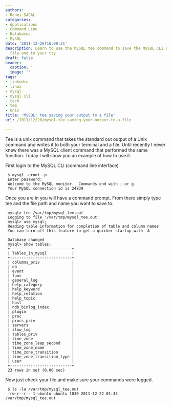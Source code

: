 ```yaml
---
authors:
- Rahmi SACAL
categories:
- Applications
- Command Line
- Databases
- MySQL
date: '2011-12-26T16:00:21'
description: Learn to use the MySQL tee command to save the MySQL CLI output to a
  file and to your tty
draft: false
header:
  caption: ''
  image: ''
tags:
- linkedin
- linux
- mysql
- mysql cli
- tech
- tee
- unix
title: 'MySQL: tee saving your output to a file'
url: /2011/12/26/mysql-tee-saving-your-output-to-a-file

---
```


Tee is a unix command that takes the standard out output of a Unix command and writes it to both your terminal and a file. Until recently I never knew there was a MySQL client command that performed the same function. Today I will show you an example of how to use it.

First login to the MySQL CLI (command line interface)
     
     $ mysql -uroot -p
     Enter password:
     Welcome to the MySQL monitor.  Commands end with ; or g.
     Your MySQL connection id is 24839

Once you are in you will have a command prompt. From there simply type tee and the file path and name you want to save to.
     
     mysql> tee /var/tmp/mysql_tee.out
     Logging to file '/var/tmp/mysql_tee.out'
     mysql> use mysql;
     Reading table information for completion of table and column names
     You can turn off this feature to get a quicker startup with -A
     
     Database changed
     mysql> show tables;
     +---------------------------+
     | Tables_in_mysql           |
     +---------------------------+
     | columns_priv              |
     | db                        |
     | event                     |
     | func                      |
     | general_log               |
     | help_category             |
     | help_keyword              |
     | help_relation             |
     | help_topic                |
     | host                      |
     | ndb_binlog_index          |
     | plugin                    |
     | proc                      |
     | procs_priv                |
     | servers                   |
     | slow_log                  |
     | tables_priv               |
     | time_zone                 |
     | time_zone_leap_second     |
     | time_zone_name            |
     | time_zone_transition      |
     | time_zone_transition_type |
     | user                      |
     +---------------------------+
     23 rows in set (0.00 sec)

Now just check your file and make sure your commands were logged.

     $ ls -la /var/tmp/mysql_tee.out
     -rw-r--r-- 1 ubuntu ubuntu 1030 2011-12-22 01:43 /var/tmp/mysql_tee.out
